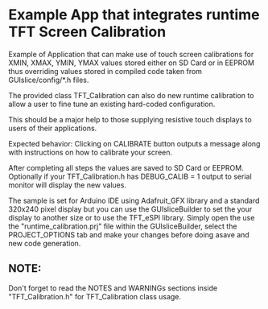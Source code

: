 # Example App that integrates runtime TFT Screen Calibration 

<p>
Example of Application that can make use of touch screen
calibrations for XMIN, XMAX, YMIN, YMAX values stored
either on SD Card or in EEPROM thus overriding values stored in
compiled code taken from GUIslice/config/*.h files.
</p>

<p>
The provided class TFT_Calibration can also do new runtime 
calibration to allow a user to fine tune an existing hard-coded
configuration.
</p>

<p>
This should be a major help to those supplying resistive touch displays
to users of their applications.
</p>

<p>
Expected behavior: Clicking on CALIBRATE button outputs a message
along with instructions on how to calibrate your screen.
</p>

<p>
After completing all steps the values are saved to SD Card or EEPROM.
Optionally if your TFT_Calibration.h has DEBUG_CALIB = 1 output 
to serial monitor will display the new values.
</p>

<p>
The sample is set for Arduino IDE using Adafruit_GFX library and a standard
320x240 pixel display but you can use the GUIsliceBuilder to set the
your display to another size or to use the TFT_eSPI library. 
Simply open the use the "runtime_calibration.prj" file within the GUIsliceBuilder, 
select the PROJECT_OPTIONS tab and make your changes before doing asave and 
new code generation. 
</p> 

## NOTE:
<p>
Don't forget to read the NOTES and WARNINGs sections inside "TFT_Calibration.h"
for TFT_Calibration class usage.
</p>

